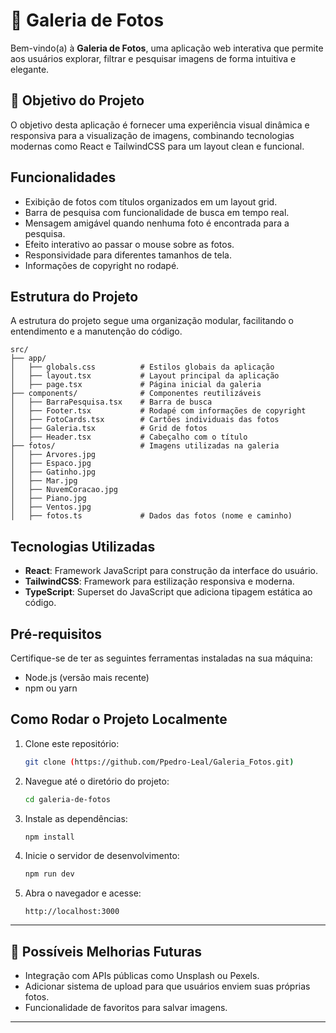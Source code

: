 
# 📸 Galeria de Fotos  

Bem-vindo(a) à **Galeria de Fotos**, uma aplicação web interativa que permite aos usuários explorar, filtrar e pesquisar imagens de forma intuitiva e elegante.  

## 🎯 **Objetivo do Projeto**  
O objetivo desta aplicação é fornecer uma experiência visual dinâmica e responsiva para a visualização de imagens, combinando tecnologias modernas como React e TailwindCSS para um layout clean e funcional.  

## Funcionalidades
- Exibição de fotos com títulos organizados em um layout grid.
- Barra de pesquisa com funcionalidade de busca em tempo real.
- Mensagem amigável quando nenhuma foto é encontrada para a pesquisa.
- Efeito interativo ao passar o mouse sobre as fotos.
- Responsividade para diferentes tamanhos de tela.
- Informações de copyright no rodapé.

## Estrutura do Projeto
A estrutura do projeto segue uma organização modular, facilitando o entendimento e a manutenção do código.

```
src/
├── app/
│   ├── globals.css          # Estilos globais da aplicação
│   ├── layout.tsx           # Layout principal da aplicação
│   ├── page.tsx             # Página inicial da galeria
├── components/              # Componentes reutilizáveis
│   ├── BarraPesquisa.tsx    # Barra de busca
│   ├── Footer.tsx           # Rodapé com informações de copyright
│   ├── FotoCards.tsx        # Cartões individuais das fotos
│   ├── Galeria.tsx          # Grid de fotos
│   ├── Header.tsx           # Cabeçalho com o título
├── fotos/                   # Imagens utilizadas na galeria
│   ├── Arvores.jpg
│   ├── Espaco.jpg
│   ├── Gatinho.jpg
│   ├── Mar.jpg
│   ├── NuvemCoracao.jpg
│   ├── Piano.jpg
│   ├── Ventos.jpg
│   ├── fotos.ts             # Dados das fotos (nome e caminho)
```

## Tecnologias Utilizadas
- **React**: Framework JavaScript para construção da interface do usuário.
- **TailwindCSS**: Framework para estilização responsiva e moderna.
- **TypeScript**: Superset do JavaScript que adiciona tipagem estática ao código.

## Pré-requisitos
Certifique-se de ter as seguintes ferramentas instaladas na sua máquina:
- Node.js (versão mais recente)
- npm ou yarn

## Como Rodar o Projeto Localmente
1. Clone este repositório:
   ```bash
   git clone (https://github.com/Ppedro-Leal/Galeria_Fotos.git)
   ```

2. Navegue até o diretório do projeto:
   ```bash
   cd galeria-de-fotos
   ```

3. Instale as dependências:
   ```bash
   npm install
   ```

4. Inicie o servidor de desenvolvimento:
   ```bash
   npm run dev
   ```

5. Abra o navegador e acesse:
   ```
   http://localhost:3000
   ```


---

## 📖 **Possíveis Melhorias Futuras**  
- Integração com APIs públicas como Unsplash ou Pexels.  
- Adicionar sistema de upload para que usuários enviem suas próprias fotos.  
- Funcionalidade de favoritos para salvar imagens.  

---
